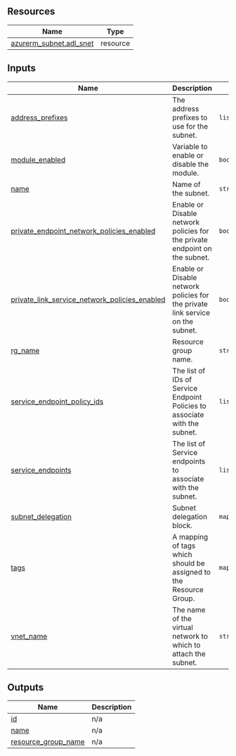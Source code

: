<!-- BEGIN_TF_DOCS -->
## Resources

| Name | Type |
|------|------|
| [azurerm_subnet.adl_snet](https://registry.terraform.io/providers/hashicorp/azurerm/latest/docs/resources/subnet) | resource |

## Inputs

| Name | Description | Type | Default | Required |
|------|-------------|------|---------|:--------:|
| <a name="input_address_prefixes"></a> [address\_prefixes](#input\_address\_prefixes) | The address prefixes to use for the subnet. | `list(string)` | n/a | yes |
| <a name="input_module_enabled"></a> [module\_enabled](#input\_module\_enabled) | Variable to enable or disable the module. | `bool` | `true` | no |
| <a name="input_name"></a> [name](#input\_name) | Name of the subnet. | `string` | n/a | yes |
| <a name="input_private_endpoint_network_policies_enabled"></a> [private\_endpoint\_network\_policies\_enabled](#input\_private\_endpoint\_network\_policies\_enabled) | Enable or Disable network policies for the private endpoint on the subnet. | `bool` | `false` | no |
| <a name="input_private_link_service_network_policies_enabled"></a> [private\_link\_service\_network\_policies\_enabled](#input\_private\_link\_service\_network\_policies\_enabled) | Enable or Disable network policies for the private link service on the subnet. | `bool` | `false` | no |
| <a name="input_rg_name"></a> [rg\_name](#input\_rg\_name) | Resource group name. | `string` | n/a | yes |
| <a name="input_service_endpoint_policy_ids"></a> [service\_endpoint\_policy\_ids](#input\_service\_endpoint\_policy\_ids) | The list of IDs of Service Endpoint Policies to associate with the subnet. | `list(string)` | `[]` | no |
| <a name="input_service_endpoints"></a> [service\_endpoints](#input\_service\_endpoints) | The list of Service endpoints to associate with the subnet. | `list(string)` | `[]` | no |
| <a name="input_subnet_delegation"></a> [subnet\_delegation](#input\_subnet\_delegation) | Subnet delegation block. | `map(list(any))` | `{}` | no |
| <a name="input_tags"></a> [tags](#input\_tags) | A mapping of tags which should be assigned to the Resource Group. | `map(string)` | `{}` | no |
| <a name="input_vnet_name"></a> [vnet\_name](#input\_vnet\_name) | The name of the virtual network to which to attach the subnet. | `string` | n/a | yes |

## Outputs

| Name | Description |
|------|-------------|
| <a name="output_id"></a> [id](#output\_id) | n/a |
| <a name="output_name"></a> [name](#output\_name) | n/a |
| <a name="output_resource_group_name"></a> [resource\_group\_name](#output\_resource\_group\_name) | n/a |
<!-- END_TF_DOCS -->